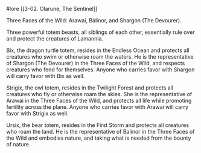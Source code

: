  #lore [[3-02. Olarune, The Sentinel]]

Three Faces of the Wild: Arawai, Balinor, and Shargon (The Devourer).

Three powerful totem beasts, all siblings of each other, essentially rule over and protect the creatures of Lamannia.

Bix, the dragon turtle totem, resides in the Endless Ocean and protects all creatures who swim or otherwise roam the waters. He is the representative of Shargon (The Devourer) in the Three Faces of the Wild, and respects creatures who fend for themselves. Anyone who carries favor with Shargon will carry favor with Bix as well.

Strigix, the owl totem, resides in the Twilight Forest and protects all creatures who fly or otherwise roam the skies. She is the representative of Arawai in the Three Faces of the Wild, and protects all life while promoting fertility across the plane. Anyone who carries favor with Arawai will carry favor with Strigix as well.

Ursix, the bear totem, resides in the First Storm and protects all creatures who roam the land. He is the representative of Balinor in the Three Faces of the Wild and embodies nature, and taking what is needed from the bounty of nature.
